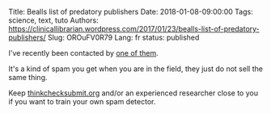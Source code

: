 Title: Bealls list of predatory publishers
Date: 2018-01-08-09:00:00
Tags: science, text, tuto
Authors: https://clinicallibrarian.wordpress.com/2017/01/23/bealls-list-of-predatory-publishers/
Slug: OROuFV0R79
Lang: fr
status: published

I've recently been contacted by [one of them](http://flakyj.blogspot.de/2017/05/intechopen-intech-sciyo.html).

It's a kind of spam you get when you are in the field,
they just do not sell the same thing.

Keep [thinkchecksubmit.org](http://thinkchecksubmit.org/) and/or an experienced researcher close to you if you want to train your own spam detector.
